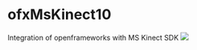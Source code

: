 ofxMsKinect10
=============

Integration of openframeworks with MS Kinect SDK
<img src="https://github.com/ailove-lab/ofxMsKinect10/blob/master/screenshot.png?raw=true"/>